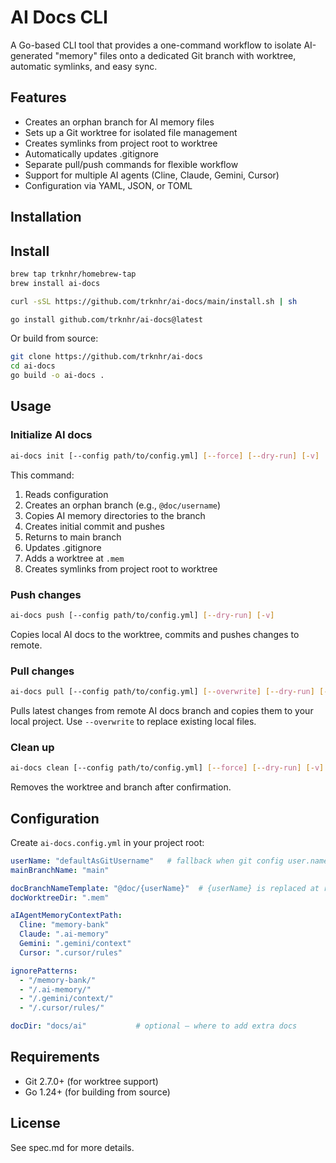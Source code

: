 # AI Docs CLI

A Go-based CLI tool that provides a one-command workflow to isolate AI-generated "memory" files onto a dedicated Git branch with worktree, automatic symlinks, and easy sync.

## Features

- Creates an orphan branch for AI memory files
- Sets up a Git worktree for isolated file management  
- Creates symlinks from project root to worktree
- Automatically updates .gitignore
- Separate pull/push commands for flexible workflow
- Support for multiple AI agents (Cline, Claude, Gemini, Cursor)
- Configuration via YAML, JSON, or TOML

## Installation

## Install

```bash
brew tap trknhr/homebrew-tap
brew install ai-docs
```

```bash
curl -sSL https://github.com/trknhr/ai-docs/main/install.sh | sh
```

```bash
go install github.com/trknhr/ai-docs@latest
```

Or build from source:

```bash
git clone https://github.com/trknhr/ai-docs
cd ai-docs
go build -o ai-docs .
```

## Usage

### Initialize AI docs

```bash
ai-docs init [--config path/to/config.yml] [--force] [--dry-run] [-v]
```

This command:
1. Reads configuration
2. Creates an orphan branch (e.g., `@doc/username`)
3. Copies AI memory directories to the branch
4. Creates initial commit and pushes
5. Returns to main branch
6. Updates .gitignore
7. Adds a worktree at `.mem`
8. Creates symlinks from project root to worktree

### Push changes

```bash
ai-docs push [--config path/to/config.yml] [--dry-run] [-v]
```

Copies local AI docs to the worktree, commits and pushes changes to remote.

### Pull changes

```bash
ai-docs pull [--config path/to/config.yml] [--overwrite] [--dry-run] [-v]
```

Pulls latest changes from remote AI docs branch and copies them to your local project. Use `--overwrite` to replace existing local files.

### Clean up

```bash
ai-docs clean [--config path/to/config.yml] [--force] [--dry-run] [-v]
```

Removes the worktree and branch after confirmation.

## Configuration

Create `ai-docs.config.yml` in your project root:

```yaml
userName: "defaultAsGitUsername"   # fallback when git config user.name is empty
mainBranchName: "main"

docBranchNameTemplate: "@doc/{userName}"  # {userName} is replaced at runtime
docWorktreeDir: ".mem"

aIAgentMemoryContextPath:
  Cline: "memory-bank"
  Claude: ".ai-memory"
  Gemini: ".gemini/context"
  Cursor: ".cursor/rules"

ignorePatterns:
  - "/memory-bank/"
  - "/.ai-memory/"
  - "/.gemini/context/"
  - "/.cursor/rules/"

docDir: "docs/ai"           # optional – where to add extra docs
```

## Requirements

- Git 2.7.0+ (for worktree support)
- Go 1.24+ (for building from source)

## License

See spec.md for more details.
